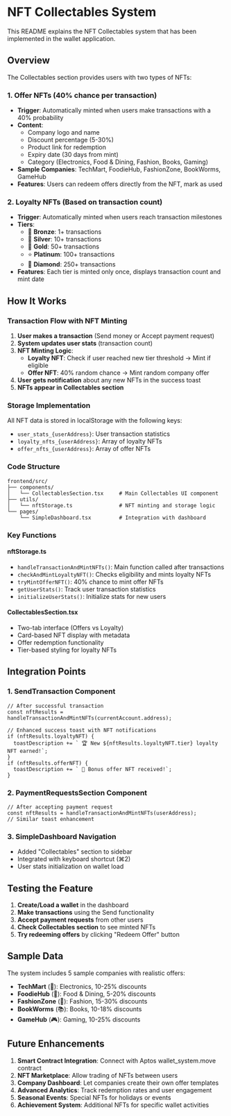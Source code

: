 # NFT Collectables System

This README explains the NFT Collectables system that has been implemented in the wallet application.

## Overview

The Collectables section provides users with two types of NFTs:

### 1. Offer NFTs (40% chance per transaction)
- **Trigger**: Automatically minted when users make transactions with a 40% probability
- **Content**: 
  - Company logo and name
  - Discount percentage (5-30%)
  - Product link for redemption
  - Expiry date (30 days from mint)
  - Category (Electronics, Food & Dining, Fashion, Books, Gaming)
- **Sample Companies**: TechMart, FoodieHub, FashionZone, BookWorms, GameHub
- **Features**: Users can redeem offers directly from the NFT, mark as used

### 2. Loyalty NFTs (Based on transaction count)
- **Trigger**: Automatically minted when users reach transaction milestones
- **Tiers**:
  - 🥉 **Bronze**: 1+ transactions
  - 🥈 **Silver**: 10+ transactions  
  - 🥇 **Gold**: 50+ transactions
  - ⭐ **Platinum**: 100+ transactions
  - 💎 **Diamond**: 250+ transactions
- **Features**: Each tier is minted only once, displays transaction count and mint date

## How It Works

### Transaction Flow with NFT Minting

1. **User makes a transaction** (Send money or Accept payment request)
2. **System updates user stats** (transaction count)
3. **NFT Minting Logic**:
   - **Loyalty NFT**: Check if user reached new tier threshold → Mint if eligible
   - **Offer NFT**: 40% random chance → Mint random company offer
4. **User gets notification** about any new NFTs in the success toast
5. **NFTs appear in Collectables section**

### Storage Implementation

All NFT data is stored in localStorage with the following keys:
- `user_stats_{userAddress}`: User transaction statistics
- `loyalty_nfts_{userAddress}`: Array of loyalty NFTs
- `offer_nfts_{userAddress}`: Array of offer NFTs

### Code Structure

```
frontend/src/
├── components/
│   └── CollectablesSection.tsx     # Main Collectables UI component
├── utils/
│   └── nftStorage.ts               # NFT minting and storage logic
└── pages/
    └── SimpleDashboard.tsx         # Integration with dashboard
```

### Key Functions

#### nftStorage.ts
- `handleTransactionAndMintNFTs()`: Main function called after transactions
- `checkAndMintLoyaltyNFT()`: Checks eligibility and mints loyalty NFTs  
- `tryMintOfferNFT()`: 40% chance to mint offer NFTs
- `getUserStats()`: Track user transaction statistics
- `initializeUserStats()`: Initialize stats for new users

#### CollectablesSection.tsx
- Two-tab interface (Offers vs Loyalty)
- Card-based NFT display with metadata
- Offer redemption functionality
- Tier-based styling for loyalty NFTs

## Integration Points

### 1. SendTransaction Component
```tsx
// After successful transaction
const nftResults = handleTransactionAndMintNFTs(currentAccount.address);

// Enhanced success toast with NFT notifications
if (nftResults.loyaltyNFT) {
  toastDescription += ` 🏆 New ${nftResults.loyaltyNFT.tier} loyalty NFT earned!`;
}
if (nftResults.offerNFT) {
  toastDescription += ` 🎁 Bonus offer NFT received!`;
}
```

### 2. PaymentRequestsSection Component
```tsx
// After accepting payment request
const nftResults = handleTransactionAndMintNFTs(userAddress);
// Similar toast enhancement
```

### 3. SimpleDashboard Navigation
- Added "Collectables" section to sidebar
- Integrated with keyboard shortcut (⌘2)
- User stats initialization on wallet load

## Testing the Feature

1. **Create/Load a wallet** in the dashboard
2. **Make transactions** using the Send functionality
3. **Accept payment requests** from other users
4. **Check Collectables section** to see minted NFTs
5. **Try redeeming offers** by clicking "Redeem Offer" button

## Sample Data

The system includes 5 sample companies with realistic offers:
- **TechMart** (🛒): Electronics, 10-25% discounts
- **FoodieHub** (🍕): Food & Dining, 5-20% discounts  
- **FashionZone** (👕): Fashion, 15-30% discounts
- **BookWorms** (📚): Books, 10-18% discounts
- **GameHub** (🎮): Gaming, 10-25% discounts

## Future Enhancements

1. **Smart Contract Integration**: Connect with Aptos wallet_system.move contract
2. **NFT Marketplace**: Allow trading of NFTs between users
3. **Company Dashboard**: Let companies create their own offer templates
4. **Advanced Analytics**: Track redemption rates and user engagement
5. **Seasonal Events**: Special NFTs for holidays or events
6. **Achievement System**: Additional NFTs for specific wallet activities